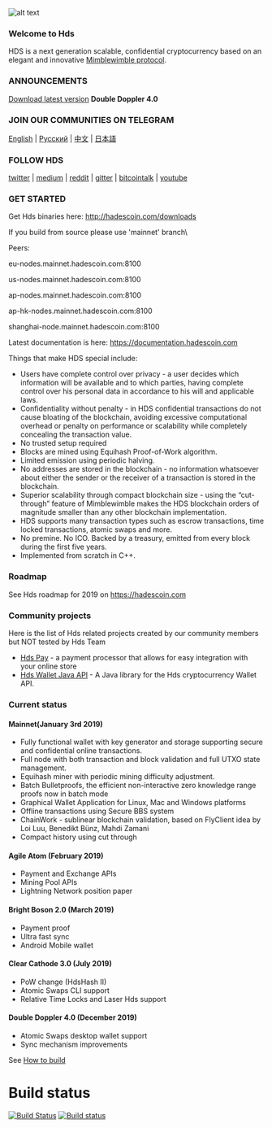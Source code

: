 
![alt text](https://s3.eu-central-1.amazonaws.com/website-storage.hadescoin.com/media/homepage/scc/scc-1.jpg "Hds Logo")

### Welcome to Hds


HDS is a next generation scalable, confidential cryptocurrency based on an elegant and innovative [Mimblewimble protocol](https://docs.hadescoin.com/Mimblewimble.pdf).

### ANNOUNCEMENTS


[Download latest version](http://hadescoin.com/downloads)
**Double Doppler 4.0**


### JOIN OUR COMMUNITIES ON TELEGRAM

[English](https://t.me/HdsPrivacy) | [Русский](https://t.me/Hds_RU) | [中文](https://t.me/hdschina) | [日本語](https://t.me/hdsjp)

### FOLLOW HDS 

[twitter](https://twitter.com/hdsprivacy) | [medium](https://medium.com/hds-mw) | [reddit](https://www.reddit.com/r/hdsprivacy/) | [gitter](https://gitter.im/hdsprivacy/Lobby) | [bitcointalk](https://bitcointalk.org/index.php?topic=5052151.0) | [youtube](https://www.youtube.com/channel/UCddqBnfSPWibf4f8OnEJm_w?)


### GET STARTED


Get Hds binaries here: http://hadescoin.com/downloads

If you build from source please use 'mainnet' branch\

Peers:

eu-nodes.mainnet.hadescoin.com:8100

us-nodes.mainnet.hadescoin.com:8100

ap-nodes.mainnet.hadescoin.com:8100

ap-hk-nodes.mainnet.hadescoin.com:8100

shanghai-node.mainnet.hadescoin.com:8100

Latest documentation is here: https://documentation.hadescoin.com

Things that make HDS special include:

* Users have complete control over privacy - a user decides which information will be available and to which parties, having complete control over his personal data in accordance to his will and applicable laws.
* Confidentiality without penalty - in HDS confidential transactions do not cause bloating of the blockchain, avoiding excessive computational overhead or penalty on performance or scalability while completely concealing the transaction value.
* No trusted setup required
* Blocks are mined using Equihash Proof-of-Work algorithm.
* Limited emission using periodic halving.
* No addresses are stored in the blockchain - no information whatsoever about either the sender or the receiver of a transaction is stored in the blockchain.
* Superior scalability through compact blockchain size - using the “cut-through” feature of
Mimblewimble makes the HDS blockchain orders of magnitude smaller than any other
blockchain implementation.
* HDS supports many transaction types such as escrow transactions, time locked
transactions, atomic swaps and more.
* No premine. No ICO. Backed by a treasury, emitted from every block during the first five
years.
* Implemented from scratch in C++.


### Roadmap

See Hds roadmap for 2019 on https://hadescoin.com

### Community projects

Here is the list of Hds related projects created by our community members but NOT tested by Hds Team

* [Hds Pay](https://github.com/vsnation/HdsPay) - a payment processor that allows for easy integration with your online store
* [Hds Wallet Java API](https://github.com/hdsfan/java-hds-api) - A Java library for the Hds cryptocurrency Wallet API.

### Current status

#### Mainnet(January 3rd 2019)

- Fully functional wallet with key generator and storage supporting secure and confidential online transactions.
- Full node with both transaction and block validation and full UTXO state management.
- Equihash miner with periodic mining difficulty adjustment.
- Batch Bulletproofs, the efficient non-interactive zero knowledge range proofs now in batch mode
- Graphical Wallet Application for Linux, Mac and Windows platforms
- Offline transactions using Secure BBS system
- ChainWork - sublinear blockchain validation, based on FlyClient idea by Loi Luu, Benedikt Bünz, Mahdi Zamani
- Compact history using cut through

#### Agile Atom (February 2019)

- Payment and Exchange APIs
- Mining Pool APIs
- Lightning Network position paper

#### Bright Boson 2.0 (March 2019)
- Payment proof
- Ultra fast sync
- Android Mobile wallet

#### Clear Cathode 3.0 (July 2019)
- PoW change (HdsHash II)
- Atomic Swaps CLI support
- Relative Time Locks and Laser Hds support

#### Double Doppler 4.0 (December 2019)
- Atomic Swaps desktop wallet support
- Sync mechanism improvements


See [How to build](https://github.com/hadescoincom/hds-ui/wiki/How-to-build-Hds-desktop-UI)

# Build status
[![Build Status](https://travis-ci.org/HdsCOM/hds-ui.svg?branch=master)](https://travis-ci.org/HdsCOM/hds-ui)
[![Build status](https://ci.appveyor.com/api/projects/status/03rat1ixbo5gt41y/branch/master?svg=true)](https://ci.appveyor.com/project/hds-mw/hds-ui/branch/master)

